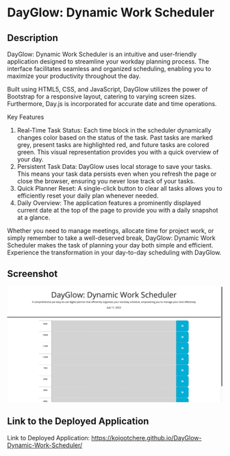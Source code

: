 # DayGlow: Dynamic Work Scheduler

## Description

DayGlow: Dynamic Work Scheduler is an intuitive and user-friendly application designed to streamline your workday planning process. The interface facilitates seamless and organized scheduling, enabling you to maximize your productivity throughout the day.

Built using HTML5, CSS, and JavaScript, DayGlow utilizes the power of Bootstrap for a responsive layout, catering to varying screen sizes. Furthermore, Day.js is incorporated for accurate date and time operations.

Key Features

1. Real-Time Task Status: Each time block in the scheduler dynamically changes color based on the status of the task. Past tasks are marked grey, present tasks are highlighted red, and future tasks are colored green. This visual representation provides you with a quick overview of your day.
2. Persistent Task Data: DayGlow uses local storage to save your tasks. This means your task data persists even when you refresh the page or close the browser, ensuring you never lose track of your tasks.
3. Quick Planner Reset: A single-click button to clear all tasks allows you to efficiently reset your daily plan whenever needed.
4. Daily Overview: The application features a prominently displayed current date at the top of the page to provide you with a daily snapshot at a glance.

Whether you need to manage meetings, allocate time for project work, or simply remember to take a well-deserved break, DayGlow: Dynamic Work Scheduler makes the task of planning your day both simple and efficient. Experience the transformation in your day-to-day scheduling with DayGlow.

## Screenshot

![DayGlow Dynamic Work Scheduler website screenshot](./assets/images/Dayglow-dynamic-work-scheduler-website-screenshot.jpeg)

## Link to the Deployed Application

Link to Deployed Application: https://kojootchere.github.io/DayGlow-Dynamic-Work-Scheduler/
